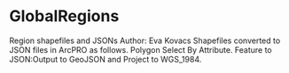 # GlobalRegions
Region shapefiles and JSONs
Author: Eva Kovacs
Shapefiles converted to JSON files in ArcPRO as follows.
Polygon Select By Attribute.
Feature to JSON:Output to GeoJSON and Project to WGS_1984.
